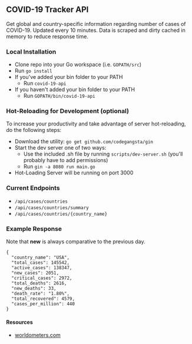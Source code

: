## COVID-19 Tracker API
Get global and country-specific information regarding number of cases of COVID-19. Updated every 10 minutes. Data is scraped and dirty cached in memory to reduce response time.

### Local Installation
* Clone repo into your Go workspace (i.e. `GOPATH/src`)
* Run `go install`
* If you've added your bin folder to your PATH
  * Run `covid-19-api`
* If you haven't added your bin folder to your PATH
  * Run `GOPATH/bin/covid-19-api`

### Hot-Reloading for Development (optional)
To increase your productivity and take advantage of server hot-reloading, do the following steps:
* Download the utility: `go get github.com/codegangsta/gin`
* Start the dev server one of two ways:
  * Use the included .sh file by running `scripts/dev-server.sh` (you'll probably have to add permissions)
  * Run `gin -a 8080 run main.go`
* Hot-Loading Server will be running on port 3000


### Current Endpoints 
- `/api/cases/countries`
- `/api/cases/countries/summary`
- `/api/cases/countries/{country_name}`
  
### Example Response
Note that **new** is always comparative to the previous day.
```
{
  "country_name": "USA",
  "total_cases": 145542,
  "active_cases": 138347,
  "new_cases": 2051,
  "critical_cases": 2972,
  "total_deaths": 2616,
  "new_deaths": 33,
  "death_rate": "1.80%",
  "total_recovered": 4579,
  "cases_per_million": 440
}
```

#### Resources
- [worldometers.com](https://www.worldometers.info/coronavirus/)